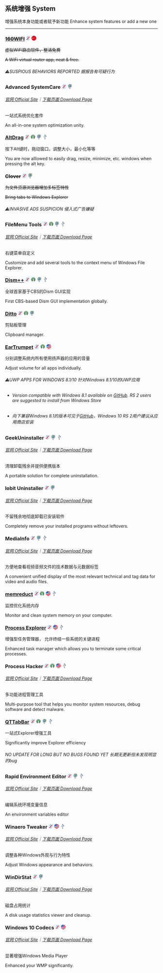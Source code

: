 ## 系统增强   System

增强系统本身功能或者赋予新功能   Enhance system features or add a new one

---

### [~~160WIFI~~](http://wifi.160.com/) ![](/assets/图片2.png) ![](/assets/china.png)

~~虚拟WiFi路由软件，整洁免费~~

~~A WiFi virtual router app, neat & free.~~

###### ⚠SUSPIOUS BEHAVIORS REPORTED  据报告有可疑行为

### Advanced SystemCare ![](/assets/图片2.png) ![](/assets/earth-globe.png)

###### [官网 Official Site](http://www.iobit.com/en/advancedsystemcarefree.php#)｜[下载页面 Download Page](http://download.cnet.com/Advanced-SystemCare-Free/3001-2086_4-10407614.html?hasJs=n&part=dl-)

一站式系统优化套件

An all-in-one system optimization unity.

### [AltDrag](https://stefansundin.github.io/altdrag/) ![](/assets/图片2.png) ![](/assets/open-source-icon.png) ![](/assets/earth-globe.png) ![](/assets/usb.png)

按下Alt键时，拖动窗口，调整大小，最小化等等

You are now alllowed to easily drag, resize, minimize, etc. windows when pressing the alt key.

### ~~Clover~~ ![](/assets/图片2.png) ![](/assets/earth-globe.png)

~~为文件资源浏览器增加多标签特性~~

~~Bring tabs to Windows Explorer~~

###### ⚠INVASIVE ADS SUSPICION   侵入式广告嫌疑

### FileMenu Tools ![](/assets/图片2.png) ![](/assets/open-source-icon.png) ![](/assets/earth-globe.png) ![](/assets/usb.png)

###### [官网 Official Site](https://lopesoft.com/index.php/en/products)｜[下载页面 Download Page](https://lopesoft.com/index.php/en/download/filemenu-tools)

右键菜单自定义

Customize and add several tools to the context menu of Windows File Explorer.

### [Dism++](https://www.chuyu.me/) ![](/assets/图片2.png) ![](/assets/open-source-icon.png) ![](/assets/earth-globe.png) ![](/assets/usb.png)

全球首家基于CBS的Dism GUI实现

First CBS-based Dism GUI implementation globally.

### [Ditto](https://sourceforge.net/projects/ditto-cp/) ![](/assets/图片2.png) ![](/assets/open-source-icon.png) ![](/assets/earth-globe.png)

剪贴板管理

Clipboard manager.

### [EarTrumpet](https://www.microsoft.com/zh-cn/store/p/eartrumpet/9nblggh516xp) ![](/assets/图片2.png) ![](/assets/open-source-icon.png) ![](/assets/united-states.png)

分别调整系统内所有使用扬声器的应用的音量

Adjust volume for all apps individually.

###### ⚠UWP APPS FOR WINDOWS 8.1/10   针对Windows 8.1/10的UWP应用

* ###### Version compatible with Windows 8.1 available on [GitHub](https://github.com/File-New-Project/EarTrumpet). RS 2 users are suggested to install from Windows Store
* ###### 向下兼容Windows 8.1的版本可见于[GitHub](https://github.com/File-New-Project/EarTrumpet)，Windows 10 RS 2用户建议从应用商店安装

### GeekUninstaller ![](/assets/图片2.png) ![](/assets/earth-globe.png) ![](/assets/usb.png)

###### [官网 Official Site](https://www.geekuninstaller.com/)｜[下载页面 Download Page](https://www.geekuninstaller.com/download)

清理卸载残余并提供便携版本

A portable solution for complete uninstallation.

### Iobit Uninstaller ![](/assets/图片2.png) ![](/assets/earth-globe.png)

###### [官网 Official Site](http://www.iobit.com/en/advanceduninstaller.php#)｜[下载页面 Download Page](http://download.cnet.com/IObit-Uninstaller/3001-2096_4-75161625.html?hasJs=n&part=dl-)

不留残余地彻底卸载已安装软件

Completely remove your installed programs without leftovers.

### MediaInfo ![](/assets/图片2.png) ![](/assets/earth-globe.png) ![](/assets/usb.png)

###### [官网 Official Site](https://mediaarea.net/en/MediaInfo)｜[下载页面 Download Page](https://mediaarea.net/en/MediaInfo/Download/Windows)

方便地查看视频音频文件的技术数据与元数据标签

A convenient unified display of the most relevant technical and tag data for video and audio files.

### [memreduct](https://github.com/henrypp/memreduct) ![](/assets/图片2.png) ![](/assets/open-source-icon.png) ![](/assets/united-states.png) ![](/assets/usb.png)

监控优化系统内存

Monitor and clean system memory on your computer.

### [Process Explorer](https://technet.microsoft.com/en-us/sysinternals/processexplorer.aspx) ![](/assets/图片2.png) ![](/assets/united-states.png) ![](/assets/usb.png)

增强型任务管理器， 允许终结一些系统的关键进程

Enhanced task manager which allows you to terminate some critical processes.

### Process Hacker ![](/assets/图片2.png) ![](/assets/open-source-icon.png) ![](/assets/united-states.png) ![](/assets/usb.png)

###### [官网 Official Site](https://wj32.org/processhacker/index.php)｜[下载页面 Download Page](https://wj32.org/processhacker/downloads.php)

多功能进程管理工具

Multi-purpose tool that helps you monitor system resources, debug software and detect malware.

### [QTTabBar](http://qttabbar.wikidot.com/) ![](/assets/图片2.png) ![](/assets/open-source-icon.png) ![](/assets/earth-globe.png) ![](/assets/usb.png)

一站式Explorer增强工具

Significantly improve Explorer efficiency

###### NO UPDATE FOR LONG BUT NO BUGS FOUND YET   长期无更新但未发现明显的bug

### Rapid Environment Editor ![](/assets/图片2.png) ![](/assets/earth-globe.png) ![](/assets/usb.png)

###### [官网 Official Site](https://www.rapidee.com/en/about)｜[下载页面 Download Page](https://www.rapidee.com/en/download)

编辑系统环境变量信息

An environment variables editor

### Winaero Tweaker ![](/assets/图片2.png) ![](/assets/united-states.png) ![](/assets/usb.png)

###### [官网 Official Site](http://winaero.com/comment.php?comment.news.1836)｜[下载页面 Download Page](http://winaero.com/request.php?1796)

调整各种Windows外观与行为特性

Adjust Windows appearance and behaviors.

### WinDirStat ![](/assets/图片2.png) ![](/assets/earth-globe.png)

###### [官网 Official Site](https://windirstat.net/)｜[下载页面 Download Page](https://www.fosshub.com/WinDirStat.html)

磁盘占用统计

A disk usage statistics viewer and cleanup.

### Windows 10 Codecs ![](/assets/图片2.png) ![](/assets/united-states.png)

###### [官网 Official Site](http://shark007.net/)｜[下载页面 Download Page](http://shark007.net/forum/Thread-Setup-and-usage)

显著增强Windows Media Player

Enhanced your WMP significantly.

